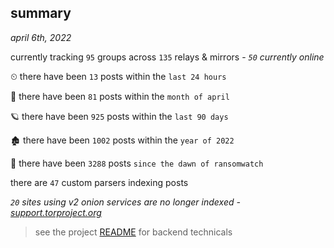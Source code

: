
## summary
_april 6th, 2022_

currently tracking `95` groups across `135` relays & mirrors - _`50` currently online_

⏲ there have been `13` posts within the `last 24 hours`

🦈 there have been `81` posts within the `month of april`

🪐 there have been `925` posts within the `last 90 days`

🏚 there have been `1002` posts within the `year of 2022`

🦕 there have been `3288` posts `since the dawn of ransomwatch`

there are `47` custom parsers indexing posts

_`20` sites using v2 onion services are no longer indexed - [support.torproject.org](https://support.torproject.org/onionservices/v2-deprecation/)_

> see the project [README](https://github.com/thetanz/ransomwatch#ransomwatch--) for backend technicals
